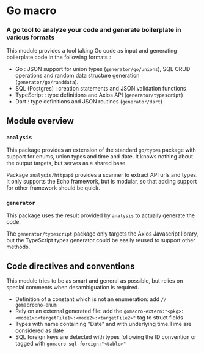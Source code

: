 # Go macro

### A go tool to analyze your code and generate boilerplate in various formats

This module provides a tool taking Go code as input and generating boilerplate code in the following formats :

- Go : JSON support for union types (`generator/go/unions`), SQL CRUD operations and random data structure generation (`generator/go/randdata`).
- SQL (Postgres) : creation statements and JSON validation functions
- TypeScript : type definitions and Axios API (`generator/typescript`)
- Dart : type definitions and JSON routines (`generator/dart`)

## Module overview

### `analysis`

This package provides an extension of the standard `go/types` package with support for enums, union types and time and date. It knows nothing about the output targets, but serves as a shared base.

Package `analysis/httpapi` provides a scanner to extract API urls and types. It only supports the Echo framework, but is modular, so that adding support for other framework should be quick.

### `generator`

This package uses the result provided by `analysis` to actually generate the code.

The `generator/typescript` package only targets the Axios Javascript library, but the
TypeScript types generator could be easily reused to support other methods.

## Code directives and conventions

This module tries to be as smart and general as possible, but relies on special comments when
desambiguation is required.

- Definition of a constant which is not an enumeration: add `// gomacro:no-enum`
- Rely on an external generated file: add the `gomacro-extern:"<pkg>:<mode1>:<targetFile1>:<mode2>:<targetFile2>"` tag to struct fields
- Types with name containing "Date" and with underlying time.Time are considered as date
- SQL foreign keys are detected with types following the ID<table> convention or tagged with `gomacro-sql-foreign:"<table>"`
